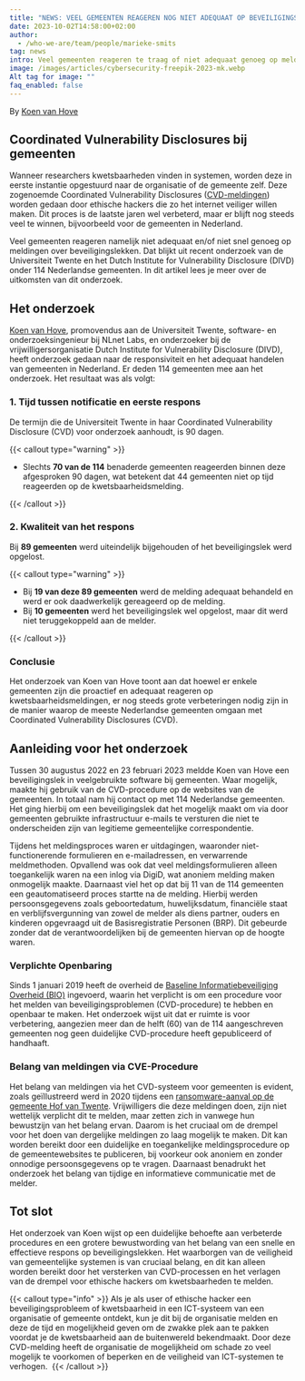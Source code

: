 ```yaml
---
title: "NEWS: VEEL GEMEENTEN REAGEREN NOG NIET ADEQUAAT OP BEVEILIGINGSLEKKEN"
date: 2023-10-02T14:58:00+02:00
author:
  - /who-we-are/team/people/marieke-smits
tag: news
intro: Veel gemeenten reageren te traag of niet adequaat genoeg op meldingen over beveiligingslekken. Deze zogenoemde Coordinated Vulnerability Disclosures (CVD meldingen) worden vaak gedaan door ethische hackers die zo het internet veiliger willen maken. Dit proces is de laatste jaren wel verbeterd, maar er blijft nog steeds een wereld te winnen voor de gemeenten. Dat blijkt uit een recent uitgevoerd onderzoek van de Universiteit Twente en Dutch Institute for Vulnerability Disclosure (DIVD) onder 114 Nederlandse gemeenten.
image: /images/articles/cybersecurity-freepik-2023-mk.webp
Alt tag for image: ""
faq_enabled: false
---
```

By [Koen van Hove](https://www.divd.nl/who-we-are/team/people/koen-van-hove/)

## Coordinated Vulnerability Disclosures bij gemeenten

Wanneer researchers kwetsbaarheden vinden in systemen, worden deze in eerste instantie opgestuurd naar de organisatie of de gemeente zelf. Deze zogenoemde Coordinated Vulnerability Disclosures ([CVD-meldingen](https://www.divd.nl/dictionary/)) worden gedaan door ethische hackers die zo het internet veiliger willen maken. Dit proces is de laatste jaren wel verbeterd, maar er blijft nog steeds veel te winnen, bijvoorbeeld voor de gemeenten in Nederland.

Veel gemeenten reageren namelijk niet adequaat en/of niet snel genoeg op meldingen over beveiligingslekken. Dat blijkt uit recent onderzoek van de Universiteit Twente en het Dutch Institute for Vulnerability Disclosure (DIVD) onder 114 Nederlandse gemeenten. In dit artikel lees je meer over de uitkomsten van dit onderzoek.

## Het onderzoek

[Koen van Hove](https://www.divd.nl/who-we-are/team/people/koen-van-hove/), promovendus aan de Universiteit Twente, software- en onderzoeksingenieur bij NLnet Labs, en onderzoeker bij de vrijwilligersorganisatie Dutch Institute for Vulnerability Disclosure (DIVD), heeft onderzoek gedaan naar de responsiviteit en het adequaat handelen van gemeenten in Nederland. Er deden 114 gemeenten mee aan het onderzoek. Het resultaat was als volgt:

### 1. Tijd tussen notificatie en eerste respons

De termijn die de Universiteit Twente in haar Coordinated Vulnerability Disclosure (CVD) voor onderzoek aanhoudt, is 90 dagen.

{{< callout type="warning" >}}

- Slechts **70 van de 114** benaderde gemeenten reageerden binnen deze afgesproken 90 dagen, wat betekent dat 44 gemeenten niet op tijd reageerden op de kwetsbaarheidsmelding.

{{< /callout >}}

### 2. Kwaliteit van het respons 

Bij **89 gemeenten** werd uiteindelijk bijgehouden of het beveiligingslek werd opgelost. 

{{< callout type="warning" >}}

- Bij **19 van deze 89 gemeenten** werd de melding adequaat behandeld en werd er ook daadwerkelijk gereageerd op de melding.
- Bij **10 gemeenten** werd het beveiligingslek wel opgelost, maar dit werd niet teruggekoppeld aan de melder.

{{< /callout >}}

### Conclusie

Het onderzoek van Koen van Hove toont aan dat hoewel er enkele gemeenten zijn die proactief en adequaat reageren op kwetsbaarheidsmeldingen, er nog steeds grote verbeteringen nodig zijn in de manier waarop de meeste Nederlandse gemeenten omgaan met Coordinated Vulnerability Disclosures (CVD).

## Aanleiding voor het onderzoek

Tussen 30 augustus 2022 en 23 februari 2023 meldde Koen van Hove een beveiligingslek in veelgebruikte software bij gemeenten. Waar mogelijk, maakte hij gebruik van de CVD-procedure op de websites van de gemeenten. In totaal nam hij contact op met 114 Nederlandse gemeenten. Het ging hierbij om een beveiligingslek dat het mogelijk maakt om via door gemeenten gebruikte infrastructuur e-mails te versturen die niet te onderscheiden zijn van legitieme gemeentelijke correspondentie.

Tijdens het meldingsproces waren er uitdagingen, waaronder niet-functionerende formulieren en e-mailadressen, en verwarrende meldmethoden. Opvallend was ook dat veel meldingsformulieren alleen toegankelijk waren na een inlog via DigiD, wat anoniem melding maken onmogelijk maakte. Daarnaast viel het op dat bij 11 van de 114 gemeenten een geautomatiseerd proces startte na de melding. Hierbij werden persoonsgegevens zoals geboortedatum, huwelijksdatum, financiële staat en verblijfsvergunning van zowel de melder als diens partner, ouders en kinderen opgevraagd uit de Basisregistratie Personen (BRP). Dit gebeurde zonder dat de verantwoordelijken bij de gemeenten hiervan op de hoogte waren.

### Verplichte Openbaring

Sinds 1 januari 2019 heeft de overheid de [Baseline Informatiebeveiliging Overheid (BIO)](https://www.digitaleoverheid.nl/overzicht-van-alle-onderwerpen/cybersecurity/bio-en-ensia/baseline-informatiebeveiliging-overheid/) ingevoerd, waarin het verplicht is om een procedure voor het melden van beveiligingsproblemen (CVD-procedure) te hebben en openbaar te maken. Het onderzoek wijst uit dat er ruimte is voor verbetering, aangezien meer dan de helft (60) van de 114 aangeschreven gemeenten nog geen duidelijke CVD-procedure heeft gepubliceerd of handhaaft.

### Belang van meldingen via CVE-Procedure

Het belang van meldingen via het CVD-systeem voor gemeenten is evident, zoals geïllustreerd werd in 2020 tijdens een [ransomware-aanval op de gemeente Hof van Twente](https://www.legalz.nl/blog/gemeente-ransomware#:~:text=In%202020%20wordt%20de%20gemeente,verhalen%20op%20haar%20IT%2Dleverancier.). Vrijwilligers die deze meldingen doen, zijn niet wettelijk verplicht dit te melden, maar zetten zich in vanwege hun bewustzijn van het belang ervan. Daarom is het cruciaal om de drempel voor het doen van dergelijke meldingen zo laag mogelijk te maken. Dit kan worden bereikt door een duidelijke en toegankelijke meldingsprocedure op de gemeentewebsites te publiceren, bij voorkeur ook anoniem en zonder onnodige persoonsgegevens op te vragen. Daarnaast benadrukt het onderzoek het belang van tijdige en informatieve communicatie met de melder.

## Tot slot

Het onderzoek van Koen wijst op een duidelijke behoefte aan verbeterde procedures en een grotere bewustwording van het belang van een snelle en effectieve respons op beveiligingslekken. Het waarborgen van de veiligheid van gemeentelijke systemen is van cruciaal belang, en dit kan alleen worden bereikt door het versterken van CVD-processen en het verlagen van de drempel voor ethische hackers om kwetsbaarheden te melden.

{{< callout type="info" >}}
Als je als user of ethische hacker een beveiligingsprobleem of kwetsbaarheid in een ICT-systeem van een organisatie of gemeente ontdekt, kun je dit bij de organisatie melden en deze de tijd en mogelijkheid geven om de zwakke plek aan te pakken voordat je de kwetsbaarheid aan de buitenwereld bekendmaakt. Door deze CVD-melding heeft de organisatie de mogelijkheid om schade zo veel mogelijk te voorkomen of beperken en de veiligheid van ICT-systemen te verhogen. 
{{< /callout >}}
